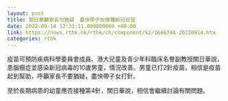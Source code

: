 ```yaml
---
layout: post
title: 關日華籲家長勿猶疑　盡快帶子女接種新冠疫苗
date: 2022-09-14 12:33:11.000000000 +08:00
link: https://news.rthk.hk/rthk/ch/component/k2/1666744-20220914.htm
categories: rthk
---
```


疫苗可預防疾病科學委員會成員、港大兒童及青少年科臨床名譽副教授關日華說，患腦癇症並感染新冠病毒的10歲男童，情況改善。男童已打2針疫苗，相信是疫苗起到幫助，呼籲家長不要猶疑，盡快帶子女打針。

至於長期病患的幼童應否接種第4針，關日華說，相信會繼續討論有關問題。
